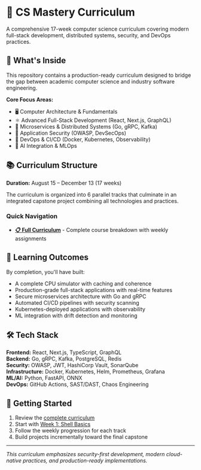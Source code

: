 # 🚀 CS Mastery Curriculum

A comprehensive 17-week computer science curriculum covering modern full-stack development, distributed systems, security, and DevOps practices.

## 📖 What's Inside

This repository contains a production-ready curriculum designed to bridge the gap between academic computer science and industry software engineering.

**Core Focus Areas:**
- 🖥️ Computer Architecture & Fundamentals
- ⚛️ Advanced Full-Stack Development (React, Next.js, GraphQL)
- 🔗 Microservices & Distributed Systems (Go, gRPC, Kafka)
- 🔐 Application Security (OWASP, DevSecOps)
- 🐳 DevOps & CI/CD (Docker, Kubernetes, Observability)
- 🤖 AI Integration & MLOps

## 📚 Curriculum Structure

**Duration:** August 15 – December 13 (17 weeks)

The curriculum is organized into 6 parallel tracks that culminate in an integrated capstone project combining all technologies and practices.

### Quick Navigation

- **[📋 Full Curriculum](docs/CURRICULM.md)** - Complete course breakdown with weekly assignments

## 🎯 Learning Outcomes

By completion, you'll have built:
- A complete CPU simulator with caching and coherence
- Production-grade full-stack applications with real-time features
- Secure microservices architecture with Go and gRPC
- Automated CI/CD pipelines with security scanning
- Kubernetes-deployed applications with observability
- ML integration with drift detection and monitoring

## 🛠️ Tech Stack

**Frontend:** React, Next.js, TypeScript, GraphQL  
**Backend:** Go, gRPC, Kafka, PostgreSQL, Redis  
**Security:** OWASP, JWT, HashiCorp Vault, SonarQube  
**Infrastructure:** Docker, Kubernetes, Helm, Prometheus, Grafana  
**ML/AI:** Python, FastAPI, ONNX  
**DevOps:** GitHub Actions, SAST/DAST, Chaos Engineering

## 🚀 Getting Started

1. Review the [complete curriculum](docs/CURRICULM.md)
2. Start with [Week 1: Shell Basics](docs/week-01-shell.md)
3. Follow the weekly progression for each track
4. Build projects incrementally toward the final capstone

---

*This curriculum emphasizes security-first development, modern cloud-native practices, and production-ready implementations.*
